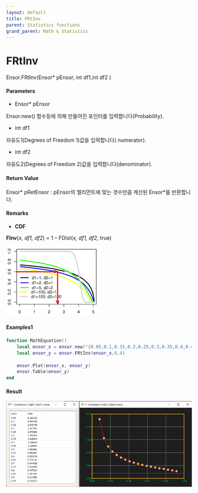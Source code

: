 ```yaml
---
layout: default
title: FRtInv
parent: Statistics functions
grand_parent: Math & Statistics
---
```


# FRtInv

Ensor.FRtInv\(Ensor\* pEnsor, int df1,int df2 \)

#### Parameters

* Ensor\* pEnsor

Ensor.new\(\) 함수등에 의해 만들어진 포인터를 입력합니다\(Probability\).

* int df1

자유도1\(Degrees of Freedom 1\)값을 입력합니다\( numerator\).

* int df2

자유도2\(Degrees of Freedom 2\)값을 입력합니다\(denominator\).

#### Return Value

Ensor\* pRetEnsor : pEnsor의 엘리먼트에 맞는 갯수만큼 계산된 Ensor\*를 반환합니다.

#### Remarks

* **CDF**

**FInv**\(_x, df1, df2_\) = 1 – FDist\(_x, df1, df2,_ true\)

![](./StatisticsAPI/FRtInvFuncGraph.png)

#### Examples1

```lua
function MathEquation()
 	local ensor_x = ensor.new("{0.05,0.1,0.15,0.2,0.25,0.3,0.35,0.4,0.45,0.5,0.55,0.6,0.65,0.7,0.75,0.8,0.85,0.9,0.95}")
 	local ensor_y = ensor.FRtInv(ensor_x,6,4)

 	ensor.Plot(ensor_x, ensor_y)
 	ensor.Table(ensor_y)
end
```

#### Result

![](./StatisticsAPI/FRtInvResult.png)

